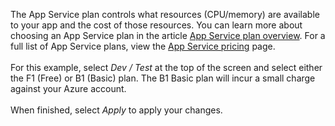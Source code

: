 The App Service plan controls what resources (CPU/memory) are available to your app and the cost of those resources. You can learn more about choosing an App Service plan in the article [App Service plan overview](/azure/app-service/overview-hosting-plans). For a full list of App Service plans, view the [App Service pricing](https://azure.microsoft.com/pricing/details/app-service/windows/) page.<br>
<br>
For this example, select *Dev / Test* at the top of the screen and select either the F1 (Free) or B1 (Basic) plan.  The B1 Basic plan will incur a small charge against your Azure account.<br>
<br>
When finished, select *Apply* to apply your changes.
